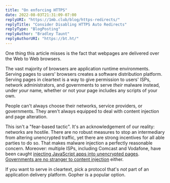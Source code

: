 ```yaml
---
title: "On enforcing HTTPS"
date: 2022-08-03T21:31:09-07:00
replyURI: "https://1mb.club/blog/https-redirects/"
replyTitle: "Consider Disabling HTTPS Auto Redirects"
replyType: "BlogPosting"
replyAuthor: "Bradley Taunt"
replyAuthorURI: "https://bt.ht/"
---
```

One thing this article misses is the fact that webpages are delivered over the Web to Web browsers.

The vast majority of browsers are application runtime environments. Serving pages to users' browsers creates a software distribution platform. Serving pages in cleartext is a way to give permission to users' ISPs, network administrators, and governments to serve _their_ malware instead, under _your_ name, whether or not your page includes any scripts of your own.

People can't always choose their networks, service providers, or governments. They aren't always equipped to deal with content injection and page alteration.

This isn't a "fear-based tactic". It's an acknowledgement of our reality: networks are hostile. There are no robust measures to stop an intermediary from altering unencrypted traffic, yet there are strong incentives for all able parties to do so. That makes malware injection a perfectly reasonable concern. Moreover: multiple ISPs, including Comcast and Vodafone, have been caught [injecting JavaScript apps into unencrypted pages](https://www.infoworld.com/article/2925839/code-injection-new-low-isps.html). [Governments are no stranger to content injection](https://www.eff.org/deeplinks/2015/04/china-uses-unencrypted-websites-to-hijack-browsers-in-github-attack) either.

If you want to serve in cleartext, pick a protocol that's _not_ part of an application delivery platform. Gopher is a popular option.
